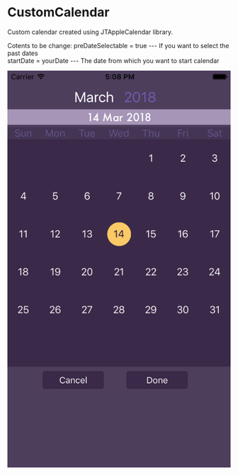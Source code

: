 # CustomCalendar
Custom calendar created using JTAppleCalendar library.

Cotents to be change: 
preDateSelectable = true   --- If you want to select the past dates  
startDate = yourDate       --- The date from which you want to start calendar  

![alt text](https://github.com/PravinNagargoje/CustomCalendar/blob/master/CustomCalendar/image2.png)


